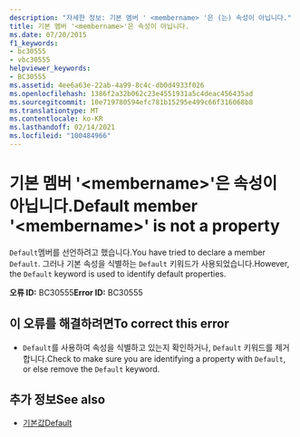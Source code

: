 ```yaml
---
description: "자세한 정보: 기본 멤버 ' <membername> '은 (는) 속성이 아닙니다."
title: 기본 멤버 '<membername>'은 속성이 아닙니다.
ms.date: 07/20/2015
f1_keywords:
- bc30555
- vbc30555
helpviewer_keywords:
- BC30555
ms.assetid: 4ee6a63e-22ab-4a99-8c4c-db0d4933f026
ms.openlocfilehash: 1386f2a32b062c23e4551931a5c4deac456435ad
ms.sourcegitcommit: 10e719780594efc781b15295e499c66f316068b8
ms.translationtype: MT
ms.contentlocale: ko-KR
ms.lasthandoff: 02/14/2021
ms.locfileid: "100484966"
---
```

# <a name="default-member-membername-is-not-a-property"></a><span data-ttu-id="dbd47-103">기본 멤버 '\<membername>'은 속성이 아닙니다.</span><span class="sxs-lookup"><span data-stu-id="dbd47-103">Default member '\<membername>' is not a property</span></span>

<span data-ttu-id="dbd47-104">`Default`멤버를 선언하려고 했습니다.</span><span class="sxs-lookup"><span data-stu-id="dbd47-104">You have tried to declare a member `Default`.</span></span> <span data-ttu-id="dbd47-105">그러나 기본 속성을 식별하는 `Default` 키워드가 사용되었습니다.</span><span class="sxs-lookup"><span data-stu-id="dbd47-105">However, the `Default` keyword is used to identify default properties.</span></span>  
  
 <span data-ttu-id="dbd47-106">**오류 ID:** BC30555</span><span class="sxs-lookup"><span data-stu-id="dbd47-106">**Error ID:** BC30555</span></span>  
  
## <a name="to-correct-this-error"></a><span data-ttu-id="dbd47-107">이 오류를 해결하려면</span><span class="sxs-lookup"><span data-stu-id="dbd47-107">To correct this error</span></span>  
  
- <span data-ttu-id="dbd47-108">`Default`를 사용하여 속성을 식별하고 있는지 확인하거나, `Default` 키워드를 제거합니다.</span><span class="sxs-lookup"><span data-stu-id="dbd47-108">Check to make sure you are identifying a property with `Default`, or else remove the `Default` keyword.</span></span>  
  
## <a name="see-also"></a><span data-ttu-id="dbd47-109">추가 정보</span><span class="sxs-lookup"><span data-stu-id="dbd47-109">See also</span></span>

- [<span data-ttu-id="dbd47-110">기본값</span><span class="sxs-lookup"><span data-stu-id="dbd47-110">Default</span></span>](../language-reference/modifiers/default.md)
